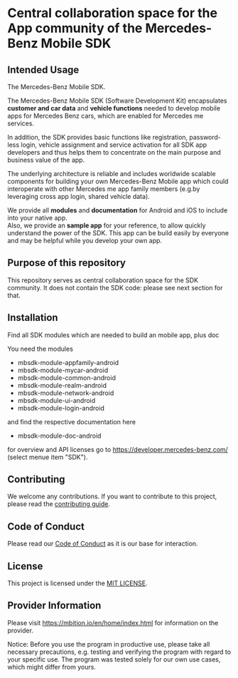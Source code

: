 <!-- SPDX-License-Identifier: MIT -->
# Central collaboration space for the App community of the Mercedes-Benz Mobile SDK  

## Intended Usage

The Mercedes-Benz Mobile SDK.

The Mercedes-Benz Mobile SDK (Software Development Kit) encapsulates **customer and car data** and **vehicle functions** needed to develop mobile apps for Mercedes Benz cars, which are enabled for Mercedes me services. 

In addition, the SDK provides basic functions like registration, password-less login, vehicle assignment and service activation for all SDK app developers and thus helps them to concentrate on the main purpose and business value of the app. 

The underlying architecture is reliable and includes worldwide scalable components for building your own Mercedes-Benz Mobile app which could interoperate with other Mercedes me app family members (e.g.by leveraging cross app login, shared vehicle data).

We provide all **modules** and **documentation** for Android and iOS to include into your native app.\
Also, we provide an **sample app** for your reference, to allow quickly understand the power of the SDK. This app can be build easily by everyone and may be helpful while you develop your own app. 


## Purpose of this repository
This repository serves as central collaboration space for the SDK community. It does not contain the SDK code: please see next section for that.  

## Installation

Find all SDK modules which are  needed to build an mobile app, plus doc

You need the modules
 - mbsdk-module-appfamily-android
 - mbsdk-module-mycar-android
 - mbsdk-module-common-android
 - mbsdk-module-realm-android
 - mbsdk-module-network-android
 - mbsdk-module-ui-android
 - mbsdk-module-login-android
 
and find the respective documentation here 
 - mbsdk-module-doc-android

for overview and API licenses go to https://developer.mercedes-benz.com/ (select menue item "SDK").

## Contributing

We welcome any contributions.
If you want to contribute to this project, please read the [contributing guide](CONTRIBUTING.md).

## Code of Conduct

Please read our [Code of Conduct](https://github.com/Daimler/daimler-foss/blob/master/CODE_OF_CONDUCT.md) as it is our base for interaction.

## License

This project is licensed under the [MIT LICENSE](LICENSE).

## Provider Information

Please visit <https://mbition.io/en/home/index.html> for information on the provider.

Notice: Before you use the program in productive use, please take all necessary precautions,
e.g. testing and verifying the program with regard to your specific use.
The program was tested solely for our own use cases, which might differ from yours.

